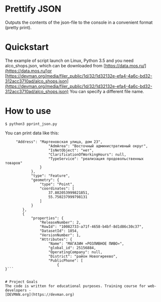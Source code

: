 # Prettify JSON 

Outputs the contents of the json-file to the console in a convenient format (pretty print). 

# Quickstart

The example of script launch on Linux, Python 3.5 and you need alco_shops.json, which can be downloaded from [https://data.mos.ru/](https://data.mos.ru/)or
 [https://devman.org/media/filer_public/1d/32/1d32132e-efa4-4a6c-bd32-312acc3710ad/alco_shops.json](https://devman.org/media/filer_public/1d/32/1d32132e-efa4-4a6c-bd32-312acc3710ad/alco_shops.json)
You can specify a different file name.

# How to use 

``` $ python3 pprint_json.py ```

You can print data like this: 

 
```{
     "Address": "Мартеновская улица, дом 23",
                    "AdmArea": "Восточный административный округ",
                    "IsNetObject": "нет",
                    "ClarificationOfWorkingHours": null,
                    "TypeService": "реализация продовольственных товаров"
                }
            },
            "type": "Feature",
            "geometry": {
                "type": "Point",
                "coordinates": [
                    37.802053999821851,
                    55.750237999798131
                ]
            }
        },
        {
            "properties": {
                "ReleaseNumber": 2,
                "RowId": "10082733-a71f-4658-b4bf-8d1d86c30c37",
                "DatasetId": 1854,
                "VersionNumber": 1,
                "Attributes": {
                    "Name": "МАГАЗИН «РОЗЛИВНОЕ ПИВО»",
                    "global_id": 25156884,
                    "OperatingCompany": null,
                    "District": "район Новогиреево",
                    "PublicPhone": [
                        {
}```


# Project Goals 
The code is written for educational purposes. Training course for web-developers - 
[DEVMAN.org](https://devman.org)
